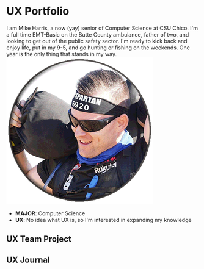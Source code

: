# UX Portfolio
I am Mike Harris, a now (yay) senior of Computer Science at CSU Chico. I'm a full time EMT-Basic on the Butte County ambulance, father of two, and looking to get out of the public safety sector. I'm ready to kick back and enjoy life, put in my 9-5, and go hunting or fishing on the weekends. One year is the only thing that stands in my way.
![Myself](avatar01.gif)
* **MAJOR**: Computer Science
* **UX**: No idea what UX is, so I'm interested in expanding my knowledge

## UX Team Project


## UX Journal

